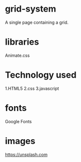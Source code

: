 # grid-system
A single page containing a grid.
# libraries
Animate.css
# Technology used
1.HTML5
2.css 
3.javascript
# fonts
Google Fonts
# images
https://unsplash.com

